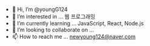 - 👋 Hi, I’m @youngG124
- 👀 I’m interested in ... 웹 프로그래밍
- 🌱 I’m currently learning ... JavaScript, React, Node.js
- 💞️ I’m looking to collaborate on ...
- 📫 How to reach me ... newyoung124@naver.com

<!---
youngG124/youngG124 is a ✨ special ✨ repository because its `README.md` (this file) appears on your GitHub profile.
You can click the Preview link to take a look at your changes.
--->
